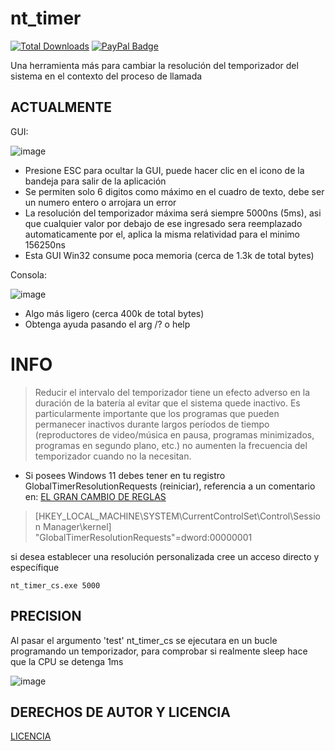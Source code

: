 # nt_timer
[![Total Downloads](https://img.shields.io/github/downloads/LuSlower/nt_timer/total.svg)](https://github.com/LuSlower/nt_timer/releases) [![PayPal Badge](https://img.shields.io/badge/PayPal-003087?logo=paypal&logoColor=fff&style=flat)](https://paypal.me/eldontweaks) 

Una herramienta más para cambiar la resolución del temporizador del sistema en el contexto del proceso de llamada

## ACTUALMENTE
GUI:

![image](https://github.com/LuSlower/nt_timer/assets/148411728/6c81dfa6-6f49-4c51-850f-deb36be22b84)

* Presione ESC para ocultar la GUI, puede hacer clic en el icono de la bandeja para salir de la aplicación
* Se permiten solo 6 digitos como máximo en el cuadro de texto, debe ser un numero entero o arrojara un error
* La resolución del temporizador máxima será siempre 5000ns (5ms), asi que cualquier valor por debajo de ese ingresado sera reemplazado automaticamente por el, 
aplica la misma relatividad para el minimo 156250ns
* Esta GUI Win32 consume poca memoria (cerca de 1.3k de total bytes)

Consola:

![image](https://github.com/LuSlower/nt_timer/assets/148411728/02046e46-787a-4a86-8831-7a5cd6f42e9a)

* Algo más ligero (cerca 400k de total bytes)
* Obtenga ayuda pasando el arg /? o help

# INFO
> Reducir el intervalo del temporizador tiene un efecto adverso en la duración de la batería al evitar que el sistema quede inactivo. Es particularmente importante que los programas que pueden permanecer inactivos durante largos períodos de tiempo (reproductores de video/música en pausa, programas minimizados, programas en segundo plano, etc.) no aumenten la frecuencia del temporizador cuando no la necesitan.

* Si posees Windows 11 debes tener en tu registro GlobalTimerResolutionRequests (reiniciar), referencia a un comentario en: [EL GRAN CAMBIO DE REGLAS](https://randomascii.wordpress.com/2020/10/04/windows-timer-resolution-the-great-rule-change/)

> [HKEY_LOCAL_MACHINE\SYSTEM\CurrentControlSet\Control\Session Manager\kernel]
"GlobalTimerResolutionRequests"=dword:00000001

si desea establecer una resolución personalizada cree un acceso directo y específique

`nt_timer_cs.exe 5000`

## PRECISION

Al pasar el argumento 'test' nt_timer_cs se ejecutara en un bucle programando un temporizador, para comprobar si realmente sleep hace que la CPU se detenga 1ms

![image](https://github.com/LuSlower/nt_timer/assets/148411728/a77c8795-0b6d-4c31-bd95-2ff83beb7d5f)



## DERECHOS DE AUTOR Y LICENCIA
[LICENCIA](LICENSE)
